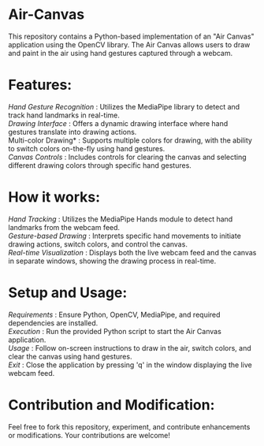 # Air-Canvas
This repository contains a Python-based implementation of an "Air Canvas" application using the OpenCV library. The Air Canvas allows users to draw and paint in the air using hand gestures captured through a webcam.
# Features:
*Hand Gesture Recognition* : Utilizes the MediaPipe library to detect and track hand landmarks in real-time.<br>
*Drawing Interface* : Offers a dynamic drawing interface where hand gestures translate into drawing actions.<br>
Multi-color Drawing* : Supports multiple colors for drawing, with the ability to switch colors on-the-fly using hand gestures.<br>
*Canvas Controls* : Includes controls for clearing the canvas and selecting different drawing colors through specific hand gestures.<br>
# How it works:
*Hand Tracking* : Utilizes the MediaPipe Hands module to detect hand landmarks from the webcam feed.<br>
*Gesture-based Drawing* : Interprets specific hand movements to initiate drawing actions, switch colors, and control the canvas.<br>
*Real-time Visualization* : Displays both the live webcam feed and the canvas in separate windows, showing the drawing process in real-time.<br>
# Setup and Usage:
*Requirements* : Ensure Python, OpenCV, MediaPipe, and required dependencies are installed.<br>
*Execution* : Run the provided Python script to start the Air Canvas application.<br>
*Usage* : Follow on-screen instructions to draw in the air, switch colors, and clear the canvas using hand gestures.<br>
*Exit* : Close the application by pressing 'q' in the window displaying the live webcam feed.<br>
# Contribution and Modification:
Feel free to fork this repository, experiment, and contribute enhancements or modifications. Your contributions are welcome!
